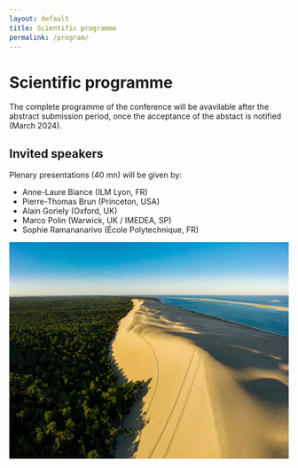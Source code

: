 ```yaml
---
layout: default
title: Scientific programme
permalink: /program/
---
```


# Scientific programme
The complete programme of the conference will be avavilable after the abstract submission period, once the acceptance of the abstact is notified (March 2024).

## Invited speakers
Plenary presentations (40 mn) will be given by:
- Anne-Laure Biance (ILM Lyon, FR)
- Pierre-Thomas Brun (Princeton, USA)
- Alain Goriely (Oxford, UK)
- Marco Polin (Warwick, UK / IMEDEA, SP)
- Sophie Ramananarivo (École Polytechnique, FR)
  
![Arcachon](/assets/img/dune_du_pilat.jpg)
